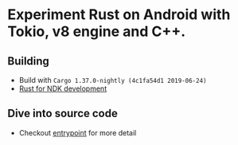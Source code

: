 # Experiment Rust on Android with Tokio, v8 engine and C++.

## Building
  - Build with `Cargo 1.37.0-nightly (4c1fa54d1 2019-06-24)`
  - [Rust for NDK development](https://hoangpq.github.io/posts/rust-ndk/)

## Dive into source code
  - Checkout [entrypoint](https://github.com/hoangpq/rust-on-android-example/blob/master/app/rust/src/lib.rs#L55) for more detail
